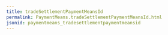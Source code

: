 ```yaml
---
title: tradeSettlementPaymentMeansId
permalink: PaymentMeans.tradeSettlementPaymentMeansId.html
jsonid: paymentmeans_tradesettlementpaymentmeansid
---
```

